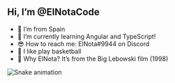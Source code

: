 ## Hi, I’m @ElNotaCode
- 🥘 I’m from Spain
- 🌱 I’m currently learning Angular and TypeScript!
- 😎 How to reach me: ElNota#9944 on Discord
- 🏀 I like play basketball
- 🎳 Why ElNota? It’s from the Big Lebowski film (1998)

![Snake animation](https://github.com/ElNotaCode/ElNotaCode/blob/output/github-contribution-grid-snake.svg)
